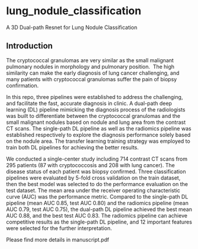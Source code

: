 # lung_nodule_classification
A 3D Dual-path Resnet for Lung Nodule Classification 

## Introduction
The cryptococcal granulomas are very similar as the small malignant pulmonary nodules in morphology and pulmonary position.  The high similarity can make the early diagnosis of lung cancer challenging, and many patients with cryptococcal granulomas suffer the pain of biopsy confirmation. 

In this repo, three pipelines were established to address the challenging, and facilitate the fast, accurate diagnosis in clinic. A dual-path deep learning (DL) pipeline mimicking the diagnosis process of the radiologists was built to differentiate between the cryptococcal granulomas and the small malignant nodules based on nodule and lung area from the contrast CT scans. The single-path DL pipeline as well as the radiomics pipeline was established respectively to explore the diagnosis performance solely based on the nodule area. The transfer learning training strategy was employed to train both DL pipelines for achieving the better results. 

We conducted a single-center study including 714 contrast CT scans from 295 patients (87 with cryptococcosis and 208 with lung cancer). The disease status of each patient was biopsy confirmed. Three classification pipelines were evaluated by 5-fold cross validation on the train dataset, then the best model was selected to do the performance evaluation on the test dataset. The mean area under the receiver operating characteristic curve (AUC) was the performance metric. Compared to the single-path DL pipeline (mean AUC 0.85, test AUC 0.80) and the radiomics pipeline (mean AUC 0.79, test AUC 0.75), the dual-path DL pipeline achieved the best mean AUC 0.88, and the best test AUC 0.83. The radiomics pipeline can achieve competitive results as the single-path DL pipeline, and 12 important features were selected for the further interpretation. 

Please find more details in manuscript.pdf
